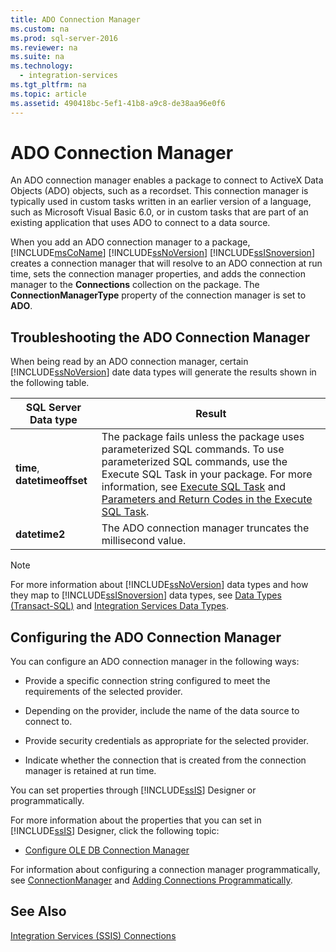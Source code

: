```yaml
---
title: ADO Connection Manager
ms.custom: na
ms.prod: sql-server-2016
ms.reviewer: na
ms.suite: na
ms.technology: 
  - integration-services
ms.tgt_pltfrm: na
ms.topic: article
ms.assetid: 490418bc-5ef1-41b8-a9c8-de38aa96e0f6
---
```

# ADO Connection Manager
  An ADO connection manager enables a package to connect to ActiveX Data Objects \(ADO\) objects, such as a recordset. This connection manager is typically used in custom tasks written in an earlier version of a language, such as Microsoft Visual Basic 6.0, or in custom tasks that are part of an existing application that uses ADO to connect to a data source.  
  
 When you add an ADO connection manager to a package, [!INCLUDE[msCoName](../../Token/Other/msCoName_md.md)] [!INCLUDE[ssNoVersion](../../Token/Other/ssNoVersion_md.md)] [!INCLUDE[ssISnoversion](../../Token/Other/ssISnoversion_md.md)] creates a connection manager that will resolve to an ADO connection at run time, sets the connection manager properties, and adds the connection manager to the **Connections** collection on the package. The **ConnectionManagerType** property of the connection manager is set to **ADO**.  
  
## Troubleshooting the ADO Connection Manager  
 When being read by an ADO connection manager, certain [!INCLUDE[ssNoVersion](../../Token/Other/ssNoVersion_md.md)] date data types will generate the results shown in the following table.  
  
|SQL Server Data type|Result|  
|--------------------------|------------|  
|**time**, **datetimeoffset**|The package fails unless the package uses parameterized SQL commands. To use parameterized SQL commands, use the Execute SQL Task in your package. For more information, see [Execute SQL Task](../../Topics/TopicNameNotContainA/Execute-SQL-Task.md) and [Parameters and Return Codes in the Execute SQL Task](../../Topics/TopicNameNotContainA/Parameters-and-Return-Codes-in-the-Execute-SQL-Task.md).|  
|**datetime2**|The ADO connection manager truncates the millisecond value.|  
  
> [!NOTE]  
>  For more information about [!INCLUDE[ssNoVersion](../../Token/Other/ssNoVersion_md.md)] data types and how they map to [!INCLUDE[ssISnoversion](../../Token/Other/ssISnoversion_md.md)] data types, see [Data Types &#40;Transact-SQL&#41;](../Topic/Data%20Types%20\(Transact-SQL\).md) and [Integration Services Data Types](../../Topics/TopicNameNotContainA/Integration-Services-Data-Types.md).  
  
## Configuring the ADO Connection Manager  
 You can configure an ADO connection manager in the following ways:  
  
-   Provide a specific connection string configured to meet the requirements of the selected provider.  
  
-   Depending on the provider, include the name of the data source to connect to.  
  
-   Provide security credentials as appropriate for the selected provider.  
  
-   Indicate whether the connection that is created from the connection manager is retained at run time.  
  
 You can set properties through [!INCLUDE[ssIS](../../Token/Other/ssIS_md.md)] Designer or programmatically.  
  
 For more information about the properties that you can set in [!INCLUDE[ssIS](../../Token/Other/ssIS_md.md)] Designer, click the following topic:  
  
-   [Configure OLE DB Connection Manager](../../Topics/TopicNameNotContainA/Configure-OLE-DB-Connection-Manager.md)  
  
 For information about configuring a connection manager programmatically, see [ConnectionManager](assetId:///T:Microsoft.SqlServer.Dts.Runtime.ConnectionManager) and [Adding Connections Programmatically](../Topic/Adding%20Connections%20Programmatically.md).  
  
## See Also  
 [Integration Services &#40;SSIS&#41; Connections](../../Topics/TopicNameNotContainA/Integration-Services--SSIS--Connections.md)  
  
  